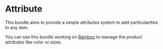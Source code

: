 Attribute
=========

This bundle aims to provide a simple attributes system to add particularities
to any item.

You can see this bundle working on [Bamboo] to manage the product attributes
like color or sizes.

[Bamboo]: https://github.com/elcodi/bamboo
